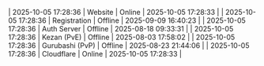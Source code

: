 | 2025-10-05 17:28:36 | Website | Online | 2025-10-05 17:28:33 |
| 2025-10-05 17:28:36 | Registration | Offline | 2025-09-09 16:40:23 |
| 2025-10-05 17:28:36 | Auth Server | Offline | 2025-08-18 09:33:31 |
| 2025-10-05 17:28:36 | Kezan (PvE) | Offline | 2025-08-03 17:58:02 |
| 2025-10-05 17:28:36 | Gurubashi (PvP) | Offline | 2025-08-23 21:44:06 |
| 2025-10-05 17:28:36 | Cloudflare | Online | 2025-10-05 17:28:33 |
